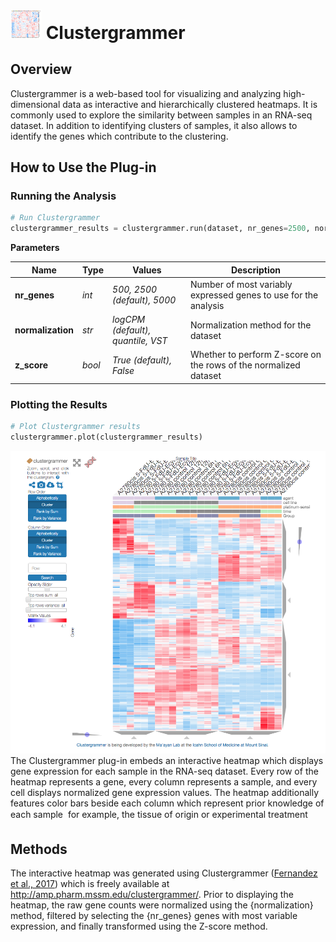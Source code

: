 <img src="img/clustergrammer-icon.png" width="50px"> Clustergrammer
================

Overview
----------------
Clustergrammer is a web-based tool for visualizing and analyzing high-dimensional data as interactive and hierarchically clustered heatmaps.  It is commonly used to explore the similarity between samples in an RNA-seq dataset. In addition to identifying clusters of samples, it also allows to identify the genes which contribute to the clustering.

How to Use the Plug-in
----------------
### Running the Analysis
```python
# Run Clustergrammer
clustergrammer_results = clustergrammer.run(dataset, nr_genes=2500, normalization=logCPM, z_score=True)
```

**Parameters**

| Name | Type | Values | Description |
| ---- | ---- | ------ | ----------- |
| **nr_genes** | *int* | *500, 2500 (default), 5000* | Number of most variably expressed genes to use for the analysis |
| **normalization** | *str* | *logCPM (default), quantile, VST* | Normalization method for the dataset |
| **z_score** | *bool* | *True (default), False* | Whether to perform Z-score on the rows of the normalized dataset |


### Plotting the Results
```python
# Plot Clustergrammer results
clustergrammer.plot(clustergrammer_results)
```
<img src="img/clustergrammer-example.png"> 
The Clustergrammer plug-in embeds an interactive heatmap which displays gene expression for each sample in the RNA-seq dataset. Every row of the heatmap represents a gene, every column represents a sample, and every cell displays normalized gene expression values. The heatmap additionally features color bars beside each column which represent prior knowledge of each sample  for example, the tissue of origin or experimental treatment

Methods
----------------
The interactive heatmap was generated using Clustergrammer (<a href='#10.1038/sdata.2017.151'>Fernandez et al., 2017</a>) which is freely available at http://amp.pharm.mssm.edu/clustergrammer/. Prior to displaying the heatmap, the raw gene counts were normalized using the {normalization} method, filtered by selecting the {nr_genes} genes with most variable expression, and finally transformed using the Z-score method.